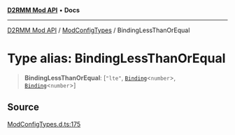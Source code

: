 [**D2RMM Mod API**](../../index.md) • **Docs**

***

[D2RMM Mod API](../../modules.md) / [ModConfigTypes](../index.md) / BindingLessThanOrEqual

# Type alias: BindingLessThanOrEqual

> **BindingLessThanOrEqual**: [`"lte"`, [`Binding`](Binding.md)\<`number`\>, [`Binding`](Binding.md)\<`number`\>]

## Source

[ModConfigTypes.d.ts:175](https://github.com/olegbl/d2rmm/blob/7b50646c3690465cf5277007fc3d5d33286edb15/src/renderer/ModConfigTypes.d.ts#L175)
